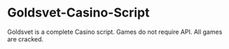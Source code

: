 # Goldsvet-Casino-Script
Goldsvet is a complete Casino script. Games do not require API. All games are cracked.
